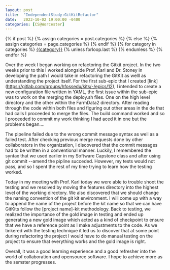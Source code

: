 ```yaml
---
layout: post
title:  "IndependentStudy:GitKitRefactor"
date:   2023-10-02 19:00:00 -0400
categories: [CS@Worcester]
---
```

<div class="post-categories">
  {% if post %}
    {% assign categories = post.categories %}
  {% else %}
    {% assign categories = page.categories %}
  {% endif %}
  {% for category in categories %}
  <a href="{{site.baseurl}}/categories/#{{category|slugize}}">{{category}}</a>
  {% unless forloop.last %}&nbsp;{% endunless %}
  {% endfor %}
</div>

Over the week I began working on refactoring the Gitkit project. In the two weeks prior to this I worked alongside Prof. Karl and Dr. Stoney in developing the path I would take in refactoring the GitKit as welll as understanding the project itself. For the first sub-epic that I created [link] (https://gitlab.com/groups/hfossedu/kits/-/epics/12), I intended to create a new configuration file written in YAML, the first issue within the sub-epic was to work on the merging the deploy.sh files. One on the high level directory and the other within the FarmData2 directory. After reading through the code within both files and figuring out other areas in the de that had calls I proceeded to merge the files. The build command worked and so I proceeded to commit my work thinking I had aced it in one but the problems began....

The pipeline failed due to the wrong commit message syntax as well as a failed test. After checking previous merge requests done by other collaborators in the organization, I discovered that the commit messages had to be written in a conventional manner. Luckily, I remembered the syntax that we used earlier in my Software Capstone class and after using git commit --amend the pipline succeded. However, my tests would not pass, and so I spent the rest of my time trying to learn how the testing worked.

Today in my meeting with Prof. Karl today we were able to trouble shoot the testing and we resolved by moving the features directory into the highest level of the working directory. We also discovered that we should change the naming convention of the git kit environment. I will come up with a way to append the name of the project before the kit name so that we can have GitKits follow the [project name]-kit methodology. Back to testing, we realized the importance of the gold image in testing and ended up generating a new gold image which acted as a kind of checkpoint to ensure that we have a reference point as I make adjustments to the code. As we tinkered with the testing technique it led us to discover that at some point during refactoring the project I would have to do manual testing on the project to ensure that everything works and the gold image is right. 

Overall, it was a good learning experience and a good refresher into the world of collaboration and opensource software. I hope to achieve more as the semster progresses.


